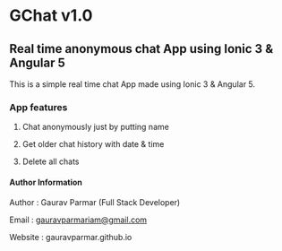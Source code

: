 # GChat v1.0 #

## Real time anonymous chat App using Ionic 3 & Angular 5 ##

This is a simple real time chat App made using Ionic 3 & Angular 5.

### App features ##

1. Chat anonymously just by putting name

2. Get older chat history with date & time

3. Delete all chats

#### Author Information ####

Author : Gaurav Parmar (Full Stack Developer)

Email : gauravparmariam@gmail.com

Website : gauravparmar.github.io
